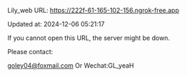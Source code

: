 Lily_web URL: https://222f-61-165-102-156.ngrok-free.app

Updated at: 2024-12-06 05:21:17

If you cannot open this URL, the server might be down.

Please contact: 

goley04@foxmail.com Or Wechat:GL_yeaH